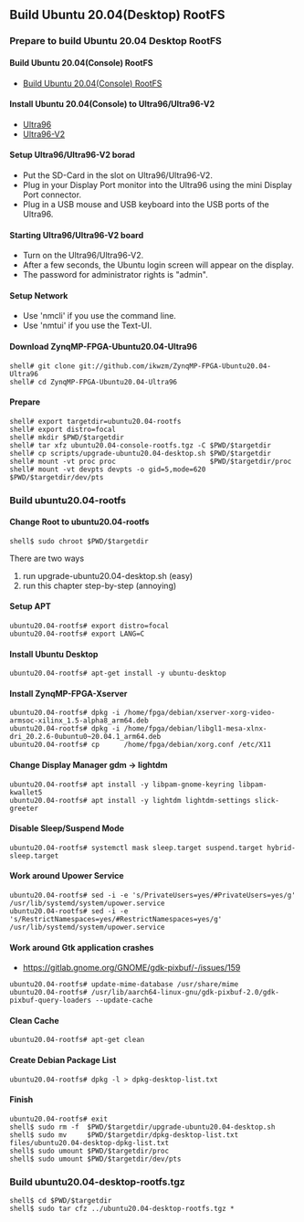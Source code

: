 ## Build Ubuntu 20.04(Desktop) RootFS

### Prepare to build Ubuntu 20.04 Desktop RootFS

#### Build Ubuntu 20.04(Console) RootFS

 * [Build Ubuntu 20.04(Console) RootFS](./ubuntu20.04-console.md)

#### Install Ubuntu 20.04(Console) to Ultra96/Ultra96-V2

 * [Ultra96](../install/ultra96-console.md)
 * [Ultra96-V2](../install/ultra96v2-console.md)

#### Setup Ultra96/Ultra96-V2 borad

 * Put the SD-Card in the slot on Ultra96/Ultra96-V2.
 * Plug in your Display Port monitor into the Ultra96 using the mini Display Port connector.
 * Plug in a USB mouse and USB keyboard into the USB ports of the Ultra96.

#### Starting Ultra96/Ultra96-V2 board

 * Turn on the Ultra96/Ultra96-V2.
 * After a few seconds, the Ubuntu login screen will appear on the display.
 * The password for administrator rights is "admin".
   
#### Setup Network

 * Use 'nmcli' if you use the command line.
 * Use 'nmtui' if you use the Text-UI.

#### Download ZynqMP-FPGA-Ubuntu20.04-Ultra96

```console
shell# git clone git://github.com/ikwzm/ZynqMP-FPGA-Ubuntu20.04-Ultra96
shell# cd ZynqMP-FPGA-Ubuntu20.04-Ultra96
```

#### Prepare 

```console
shell# export targetdir=ubuntu20.04-rootfs
shell# export distro=focal
shell# mkdir $PWD/$targetdir
shell# tar xfz ubuntu20.04-console-rootfs.tgz -C $PWD/$targetdir
shell# cp scripts/upgrade-ubuntu20.04-desktop.sh $PWD/$targetdir
shell# mount -vt proc proc                       $PWD/$targetdir/proc
shell# mount -vt devpts devpts -o gid=5,mode=620 $PWD/$targetdir/dev/pts
```

### Build ubuntu20.04-rootfs

#### Change Root to ubuntu20.04-rootfs

```console
shell$ sudo chroot $PWD/$targetdir
```

There are two ways

1. run upgrade-ubuntu20.04-desktop.sh (easy)
2. run this chapter step-by-step (annoying)

#### Setup APT

````console
ubuntu20.04-rootfs# export distro=focal
ubuntu20.04-rootfs# export LANG=C
````
#### Install Ubuntu Desktop

```console
ubuntu20.04-rootfs# apt-get install -y ubuntu-desktop
```

#### Install ZynqMP-FPGA-Xserver

```console
ubuntu20.04-rootfs# dpkg -i /home/fpga/debian/xserver-xorg-video-armsoc-xilinx_1.5-alpha8_arm64.deb
ubuntu20.04-rootfs# dpkg -i /home/fpga/debian/libgl1-mesa-xlnx-dri_20.2.6-0ubuntu0~20.04.1_arm64.deb
ubuntu20.04-rootfs# cp      /home/fpga/debian/xorg.conf /etc/X11
```
#### Change Display Manager gdm -> lightdm

```console
ubuntu20.04-rootfs# apt install -y libpam-gnome-keyring libpam-kwallet5
ubuntu20.04-rootfs# apt install -y lightdm lightdm-settings slick-greeter
```

#### Disable Sleep/Suspend Mode

```console
ubuntu20.04-rootfs# systemctl mask sleep.target suspend.target hybrid-sleep.target
```

#### Work around Upower Service 

```console
ubuntu20.04-rootfs# sed -i -e 's/PrivateUsers=yes/#PrivateUsers=yes/g'             /usr/lib/systemd/system/upower.service
ubuntu20.04-rootfs# sed -i -e 's/RestrictNamespaces=yes/#RestrictNamespaces=yes/g' /usr/lib/systemd/system/upower.service
```

#### Work around Gtk application crashes

 * https://gitlab.gnome.org/GNOME/gdk-pixbuf/-/issues/159

```console
ubuntu20.04-rootfs# update-mime-database /usr/share/mime
ubuntu20.04-rootfs# /usr/lib/aarch64-linux-gnu/gdk-pixbuf-2.0/gdk-pixbuf-query-loaders --update-cache
```

#### Clean Cache

```console
ubuntu20.04-rootfs# apt-get clean
```

#### Create Debian Package List

```console
ubuntu20.04-rootfs# dpkg -l > dpkg-desktop-list.txt
```

#### Finish

```console
ubuntu20.04-rootfs# exit
shell$ sudo rm -f  $PWD/$targetdir/upgrade-ubuntu20.04-desktop.sh
shell$ sudo mv     $PWD/$targetdir/dpkg-desktop-list.txt files/ubuntu20.04-desktop-dpkg-list.txt
shell$ sudo umount $PWD/$targetdir/proc
shell$ sudo umount $PWD/$targetdir/dev/pts
```

### Build ubuntu20.04-desktop-rootfs.tgz

```console
shell$ cd $PWD/$targetdir
shell$ sudo tar cfz ../ubuntu20.04-desktop-rootfs.tgz *
```

